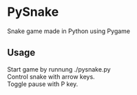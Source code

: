 # PySnake
Snake game made in Python using Pygame

## Usage
Start game by runnung ./pysnake.py<br/>
Control snake with arrow keys.<br/>
Toggle pause with P key.<br/>
